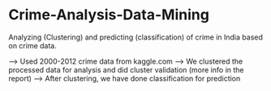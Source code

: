 # Crime-Analysis-Data-Mining
Analyzing (Clustering) and predicting (classification) of crime in India based on crime data.

--> Used 2000-2012 crime data from kaggle.com 
--> We clustered the processed data for analysis and did cluster validation (more info in the report)
--> After clustering, we have done classification for prediction 
